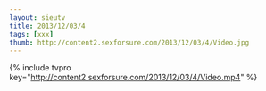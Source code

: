 ```yaml
--- 
layout: sieutv
title: 2013/12/03/4
tags: [xxx]
thumb: http://content2.sexforsure.com/2013/12/03/4/Video.jpg
---
```

{% include tvpro key="http://content2.sexforsure.com/2013/12/03/4/Video.mp4" %} 

